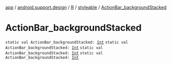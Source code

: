 [app](../../../index.md) / [android.support.design](../../index.md) / [R](../index.md) / [styleable](index.md) / [ActionBar_backgroundStacked](.)

# ActionBar_backgroundStacked

`static val ActionBar_backgroundStacked: `[`Int`](https://kotlinlang.org/api/latest/jvm/stdlib/kotlin/-int/index.html)
`static val ActionBar_backgroundStacked: `[`Int`](https://kotlinlang.org/api/latest/jvm/stdlib/kotlin/-int/index.html)
`static val ActionBar_backgroundStacked: `[`Int`](https://kotlinlang.org/api/latest/jvm/stdlib/kotlin/-int/index.html)
`static val ActionBar_backgroundStacked: `[`Int`](https://kotlinlang.org/api/latest/jvm/stdlib/kotlin/-int/index.html)
